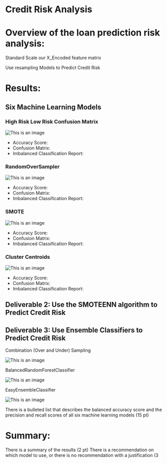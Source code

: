 # Credit Risk Analysis

# Overview of the loan prediction risk analysis:

Standard Scale our X_Encoded feature matrix

Use resampling Models to Predict Credit Risk 

# Results:

## Six Machine Learning Models

### High Risk Low Risk Confusion Matrix

![This is an image](https://github.com/ABorden23/Credit_Risk_Analysis/blob/main/Resources/High_Risk_Low_Risk_confusion_matrix.png)

* Accuracy Score: 
* Confusion Matrix:
* Imbalanced Classification Report:

<!-- ### Oversampling 

![This is an image](https://github.com/ABorden23/Credit_Risk_Analysis/blob/main/Resources/Oversampling_Oversampling_confusion_matrix.png) -->

### RandomOverSampler

![This is an image](https://github.com/ABorden23/Credit_Risk_Analysis/blob/main/Resources/Oversampling_Oversampling_confusion_matrix.png)

* Accuracy Score: 
* Confusion Matrix:
* Imbalanced Classification Report:

### SMOTE

![This is an image](https://github.com/ABorden23/Credit_Risk_Analysis/blob/main/Resources/SMOTE_Oversampling_confusion_matrix.png)

* Accuracy Score: 
* Confusion Matrix:
* Imbalanced Classification Report:

### Cluster Centroids

![This is an image](https://github.com/ABorden23/Credit_Risk_Analysis/blob/main/Resources/ClusterCentroids_confusion_matrix.png)

* Accuracy Score: 
* Confusion Matrix:
* Imbalanced Classification Report:



## Deliverable 2: Use the SMOTEENN algorithm to Predict Credit Risk








## Deliverable 3: Use Ensemble Classifiers to Predict Credit Risk

Combination (Over and Under) Sampling

![This is an image](https://github.com/ABorden23/Credit_Risk_Analysis/blob/main/Resources/Combination_Over_and_Under_Sampling_confusion_matrix.png)

BalancedRandomForestClassifier

![This is an image](https://github.com/ABorden23/Credit_Risk_Analysis/blob/main/Resources/Balanced_Random_Forest_Classifier_jupyter_notebook.png)

EasyEnsembleClassifier

![This is an image](https://github.com/ABorden23/Credit_Risk_Analysis/blob/main/Resources/EasyEnsembleClassifier_jupyer_notebook.png)


There is a bulleted list that describes the balanced accuracy score and the precision and recall scores of all six machine learning models (15 pt)

# Summary:

There is a summary of the results (2 pt)
There is a recommendation on which model to use, or there is no recommendation with a justification (3 
